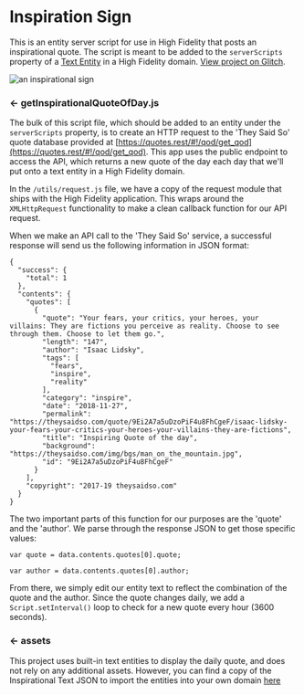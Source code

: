 Inspiration Sign
=================

This is an entity server script for use in High Fidelity that posts an inspirational quote. The script is meant to be added to the `serverScripts` property of a [Text Entity](https://docs.highfidelity.com/create-and-explore/entities/text-entities) in a High Fidelity domain. [View project on Glitch](https://glitch.com/~inspirational-sign).

![an inspirational sign](https://cdn.glitch.com/1188aac9-efda-4030-b0f3-3ce9aaff74f0%2Finsp.PNG?1543452496960)

### ← getInspirationalQuoteOfDay.js

The bulk of this script file, which should be added to an entity under the `serverScripts` property, is to create an HTTP request to the 'They Said So' quote database provided at [https://quotes.rest/#!/qod/get_qod](https://quotes.rest/#!/qod/get_qod). This app uses the public endpoint to access the API, which returns a new quote of the day each day that we'll put onto a text entity in a High Fidelity domain. 

In the `/utils/request.js` file, we have a copy of the request module that ships with the High Fidelity application. This wraps around the `XMLHttpRequest` functionality to make a clean callback function for our API request. 

When we make an API call to the 'They Said So' service, a successful response will send us the following information in JSON format:

```
{
  "success": {
    "total": 1
  },
  "contents": {
    "quotes": [
      {
        "quote": "Your fears, your critics, your heroes, your villains: They are fictions you perceive as reality. Choose to see through them. Choose to let them go.",
        "length": "147",
        "author": "Isaac Lidsky",
        "tags": [
          "fears",
          "inspire",
          "reality"
        ],
        "category": "inspire",
        "date": "2018-11-27",
        "permalink": "https://theysaidso.com/quote/9Ei2A7a5uDzoPiF4u8FhCgeF/isaac-lidsky-your-fears-your-critics-your-heroes-your-villains-they-are-fictions",
        "title": "Inspiring Quote of the day",
        "background": "https://theysaidso.com/img/bgs/man_on_the_mountain.jpg",
        "id": "9Ei2A7a5uDzoPiF4u8FhCgeF"
      }
    ],
    "copyright": "2017-19 theysaidso.com"
  }
}
```

The two important parts of this function for our purposes are the 'quote' and the 'author'. We parse through the response JSON to get those specific values:

  `var quote = data.contents.quotes[0].quote;`
  
  `var author = data.contents.quotes[0].author;`

From there, we simply edit our entity text to reflect the combination of the quote and the author. Since the quote changes daily, we add a `Script.setInterval()` loop to check for a new quote every hour (3600 seconds).

### ← assets

This project uses built-in text entities to display the daily quote, and does not rely on any additional assets. However, you can find a copy of the Inspirational Text JSON to import the entities into your own domain [here](https://cdn.glitch.com/1188aac9-efda-4030-b0f3-3ce9aaff74f0%2FInspirational_Sign.json?1543451939453)
